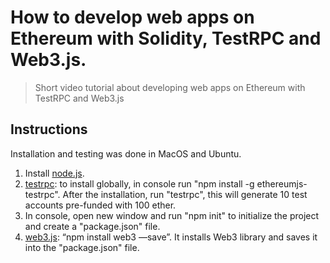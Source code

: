 # How to develop web apps on Ethereum with Solidity, TestRPC and Web3.js.

> Short video tutorial about developing web apps on Ethereum with TestRPC and Web3.js

## Instructions
Installation and testing was done in MacOS and Ubuntu.
1. Install [node.js](http://nodejs.org/).
2. [testrpc](https://github.com/ethereumjs/testrpc): to install globally, in console run "npm install -g ethereumjs-testrpc". After the installation, run "testrpc", this will generate 10 test accounts pre-funded with 100 ether. 
3. In console, open new window and run "npm init" to initialize the project and create a "package.json" file. 
4. [web3.js](https://github.com/ethereum/web3.js/): “npm install web3 —save”. It installs Web3 library and saves it into the "package.json" file.
